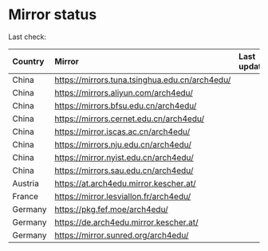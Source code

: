 <script src="./time.js"></script>
# Mirror status
Last check: <script type="text/javascript">localize(1732271084.6137424);</script>

|Country|Mirror|Last update|
|:------|:-----|:----------|
|China|https://mirrors.tuna.tsinghua.edu.cn/arch4edu/|<script type="text/javascript">localize(1732214626);</script>|
|China|https://mirrors.aliyun.com/arch4edu/|<script type="text/javascript">localize(1732214626);</script>|
|China|https://mirrors.bfsu.edu.cn/arch4edu/|<script type="text/javascript">localize(1732214626);</script>|
|China|https://mirrors.cernet.edu.cn/arch4edu/|<script type="text/javascript">localize(1732214626);</script>|
|China|https://mirror.iscas.ac.cn/arch4edu/|<script type="text/javascript">localize(1732214626);</script>|
|China|https://mirrors.nju.edu.cn/arch4edu/|<script type="text/javascript">localize(1732171557);</script>|
|China|https://mirror.nyist.edu.cn/arch4edu/|<script type="text/javascript">localize(1732214626);</script>|
|China|https://mirrors.sau.edu.cn/arch4edu/|<script type="text/javascript">localize(1729319991);</script>|
|Austria|https://at.arch4edu.mirror.kescher.at/|<script type="text/javascript">localize(1732214626);</script>|
|France|https://mirror.lesviallon.fr/arch4edu/|<script type="text/javascript">localize(1732214626);</script>|
|Germany|https://pkg.fef.moe/arch4edu/|<script type="text/javascript">localize(1732214626);</script>|
|Germany|https://de.arch4edu.mirror.kescher.at/|<script type="text/javascript">localize(1732214626);</script>|
|Germany|https://mirror.sunred.org/arch4edu/|<script type="text/javascript">localize(1732214626);</script>|

<script src="./tablefilter/tablefilter.js"></script>
<script src="./table.js"></script>